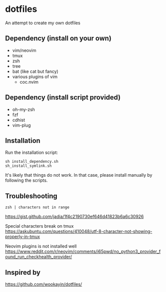 # dotfiles
An attempt to create my own dotfiles


## Dependency (install on your own)
- vim/neovim
- tmux
- zsh
- tree
- bat (like cat but fancy)
- various plugins of vim
    + coc.nvim


## Dependency (install script provided)
- oh-my-zsh
- fzf
- cdhist
- vim-plug


## Installation
Run the installation script:
```
sh install_dependency.sh
sh_install_symlink.sh
```
It's likely that things do not work.
In that case, please install manually by following the scripts.



## Troubleshooting
```
zsh | characters not in range
```
https://gist.github.com/jadia/1f4c2190730ef646d41823b6a6c30926

Special characters break on tmux
https://askubuntu.com/questions/410048/utf-8-character-not-showing-properly-in-tmux

Neovim plugins is not installed well
https://www.reddit.com/r/neovim/comments/i65pwd/no_python3_provider_found_run_checkhealth_provider/



## Inspired by
https://github.com/wookayin/dotfiles/


